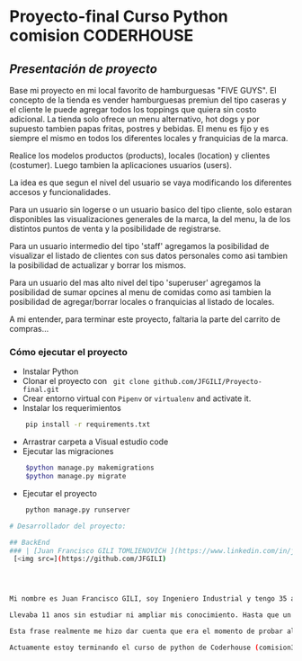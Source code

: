 # Proyecto-final Curso Python comision CODERHOUSE


## *Presentación de proyecto*

 Base mi proyecto en mi local favorito de hamburguesas "FIVE GUYS". El concepto de la tienda es vender hamburguesas premiun del tipo caseras y el cliente le puede agregar todos los toppings que quiera sin costo adicional. La tienda solo ofrece un menu alternativo, hot dogs y por supuesto tambien papas fritas, postres y bebidas. El menu es fijo y es siempre el mismo en todos los diferentes locales y franquicias de la marca.

Realice los modelos productos (products), locales (location) y clientes (costumer). Luego tambien la aplicaciones usuarios (users).

La idea es que segun el nivel del usuario se vaya modificando los diferentes  accesos y funcionalidades.

Para un usuario sin logerse o un usuario basico del tipo cliente, solo estaran disponibles las visualizaciones generales de la marca, la del menu, la de los distintos puntos de venta y la posibilidade de registrarse.

Para un usuario intermedio del tipo 'staff' agregamos la posibilidad de visualizar el listado de clientes con sus datos personales como asi tambien la posibilidad de actualizar y borrar los mismos.

Para un usuario del mas alto nivel del tipo 'superuser' agregamos la posibilidad de sumar opcines al menu de comidas como asi tambien la posibilidad de agregar/borrar locales o franquicias al listado de locales.

A mi entender, para terminar este proyecto, faltaria la parte del carrito de compras... 


### Cómo ejecutar el proyecto
- Instalar Python
- Clonar el proyecto con ``` git clone github.com/JFGILI/Proyecto-final.git```
- Crear entorno virtual con `Pipenv` or `virtualenv` and activate it.
- Instalar los requerimientos
```sh
    pip install -r requirements.txt
```
- Arrastrar carpeta a Visual estudio code 
- Ejecutar las migraciones
```sh
    $python manage.py makemigrations
    $python manage.py migrate
```
- Ejecutar el proyecto
```sh
    python manage.py runserver

# Desarrollador del proyecto:

## BackEnd
### | [Juan Francisco GILI TOMLIENOVICH ](https://www.linkedin.com/in/juan-francisco-gili-tomlienovich-30494b23a) | 
 [<img src=](https://github.com/JFGILI) 




Mi nombre es Juan Francisco GILI, soy Ingeniero Industrial y tengo 35 anos. Llevo trabajando 11 anos en la industria y actualmente estoy a cargo de una fabrica de red antigranizo en la provincia de Mendoza.

Llevaba 11 anos sin estudiar ni ampliar mis conocimiento. Hasta que un  dia, hablando con un amigo me dijo una frase que me toco, la frase fue la siguiente: "10 anos haciendo lo mismo no es experiencia, es solamente 10 anos haciendo lo mismo". 

Esta frase realmente me hizo dar cuenta que era el momento de probar algo nuevo, que era el momento para un nuevo desafio. 

Actuamente estoy terminando el curso de python de Coderhouse (comision34650), mi primer experiencia en el mundo IT.

